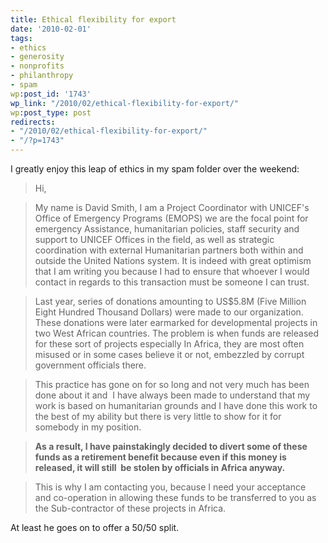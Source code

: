 ```yaml
---
title: Ethical flexibility for export
date: '2010-02-01'
tags:
- ethics
- generosity
- nonprofits
- philanthropy
- spam
wp:post_id: '1743'
wp_link: "/2010/02/ethical-flexibility-for-export/"
wp:post_type: post
redirects:
- "/2010/02/ethical-flexibility-for-export/"
- "/?p=1743"
---
```


I greatly enjoy this leap of ethics in my spam folder over the weekend:

> Hi,

>

> My name is David Smith, I am a Project Coordinator with UNICEF's Office of Emergency Programs (EMOPS) we are the focal point for emergency Assistance, humanitarian policies, staff security and support to UNICEF Offices in the field, as well as strategic coordination with external Humanitarian partners both within and outside the United Nations system. It is indeed with great optimism that I am writing you because I had to ensure that whoever I would contact in regards to this transaction must be someone I can trust.

>

> Last year, series of donations amounting to US$5.8M (Five Million Eight Hundred Thousand Dollars) were made to our organization. These donations were later earmarked for developmental projects in two West African countries. The problem is when funds are released for these sort of projects especially In Africa, they are most often misused or in some cases believe it or not, embezzled by corrupt government officials there.

>

> This practice has gone on for so long and not very much has been done about it and  I have always been made to understand that my work is based on humanitarian grounds and I have done this work to the best of my ability but there is very little to show for it for somebody in my position.

>

> **As a result, I have painstakingly decided to divert some of these funds as a retirement benefit because even if this money is released, it will still  be stolen by officials in Africa anyway.**

>

> This is why I am contacting you, because I need your acceptance and co-operation in allowing these funds to be transferred to you as the Sub-contractor of these projects in Africa.

At least he goes on to offer a 50/50 split.
